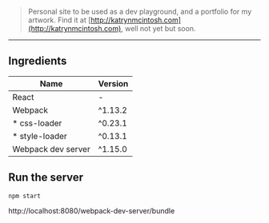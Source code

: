 >Personal site to be used as a dev playground, and a portfolio for my artwork. Find it at [http://katrynmcintosh.com](http://katrynmcintosh.com), well not yet but soon.
---

## Ingredients
| Name               | Version  |
|--------------------|----------|
| React              |    -     |
| Webpack            | ^1.13.2  |
| * css-loader       | ^0.23.1  |
| * style-loader     | ^0.13.1  |
| Webpack dev server | ^1.15.0

## Run the server
`npm start`

http://localhost:8080/webpack-dev-server/bundle
